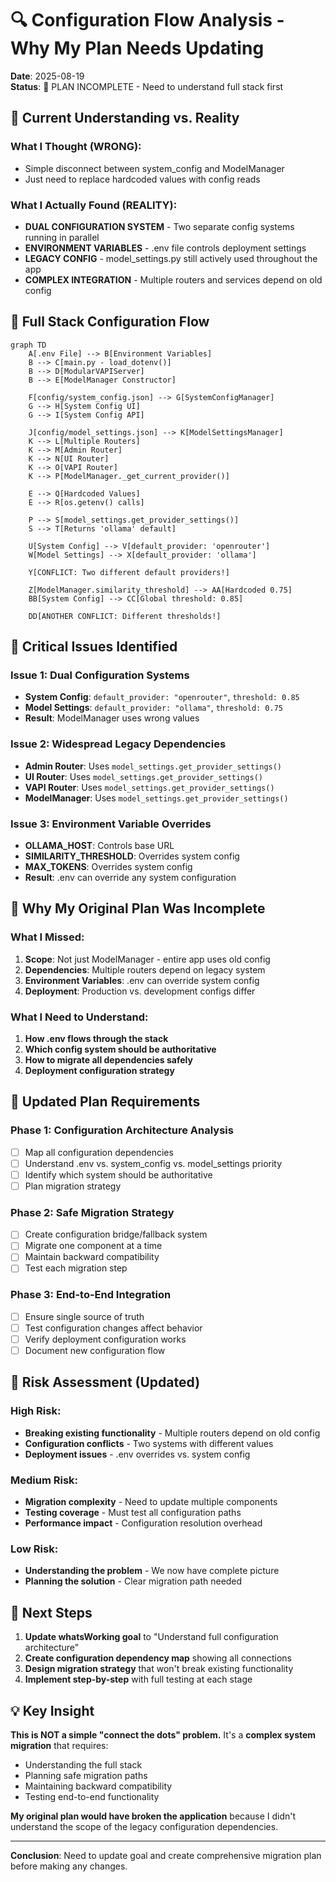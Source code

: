 # 🔍 Configuration Flow Analysis - Why My Plan Needs Updating

**Date**: 2025-08-19  
**Status**: 🚨 PLAN INCOMPLETE - Need to understand full stack first

## 🎯 Current Understanding vs. Reality

### **What I Thought (WRONG):**

- Simple disconnect between system_config and ModelManager
- Just need to replace hardcoded values with config reads

### **What I Actually Found (REALITY):**

- **DUAL CONFIGURATION SYSTEM** - Two separate config systems running in parallel
- **ENVIRONMENT VARIABLES** - .env file controls deployment settings
- **LEGACY CONFIG** - model_settings.py still actively used throughout the app
- **COMPLEX INTEGRATION** - Multiple routers and services depend on old config

## 🔄 Full Stack Configuration Flow

```mermaid
graph TD
    A[.env File] --> B[Environment Variables]
    B --> C[main.py - load_dotenv()]
    B --> D[ModularVAPIServer]
    B --> E[ModelManager Constructor]

    F[config/system_config.json] --> G[SystemConfigManager]
    G --> H[System Config UI]
    G --> I[System Config API]

    J[config/model_settings.json] --> K[ModelSettingsManager]
    K --> L[Multiple Routers]
    K --> M[Admin Router]
    K --> N[UI Router]
    K --> O[VAPI Router]
    K --> P[ModelManager._get_current_provider()]

    E --> Q[Hardcoded Values]
    E --> R[os.getenv() calls]

    P --> S[model_settings.get_provider_settings()]
    S --> T[Returns 'ollama' default]

    U[System Config] --> V[default_provider: 'openrouter']
    W[Model Settings] --> X[default_provider: 'ollama']

    Y[CONFLICT: Two different default providers!]

    Z[ModelManager.similarity_threshold] --> AA[Hardcoded 0.75]
    BB[System Config] --> CC[Global threshold: 0.85]

    DD[ANOTHER CONFLICT: Different thresholds!]
```

## 🚨 Critical Issues Identified

### **Issue 1: Dual Configuration Systems**

- **System Config**: `default_provider: "openrouter"`, `threshold: 0.85`
- **Model Settings**: `default_provider: "ollama"`, `threshold: 0.75`
- **Result**: ModelManager uses wrong values

### **Issue 2: Widespread Legacy Dependencies**

- **Admin Router**: Uses `model_settings.get_provider_settings()`
- **UI Router**: Uses `model_settings.get_provider_settings()`
- **VAPI Router**: Uses `model_settings.get_provider_settings()`
- **ModelManager**: Uses `model_settings.get_provider_settings()`

### **Issue 3: Environment Variable Overrides**

- **OLLAMA_HOST**: Controls base URL
- **SIMILARITY_THRESHOLD**: Overrides system config
- **MAX_TOKENS**: Overrides system config
- **Result**: .env can override any system configuration

## 🎯 Why My Original Plan Was Incomplete

### **What I Missed:**

1. **Scope**: Not just ModelManager - entire app uses old config
2. **Dependencies**: Multiple routers depend on legacy system
3. **Environment Variables**: .env can override system config
4. **Deployment**: Production vs. development configs differ

### **What I Need to Understand:**

1. **How .env flows through the stack**
2. **Which config system should be authoritative**
3. **How to migrate all dependencies safely**
4. **Deployment configuration strategy**

## 🔧 Updated Plan Requirements

### **Phase 1: Configuration Architecture Analysis**

- [ ] Map all configuration dependencies
- [ ] Understand .env vs. system_config vs. model_settings priority
- [ ] Identify which system should be authoritative
- [ ] Plan migration strategy

### **Phase 2: Safe Migration Strategy**

- [ ] Create configuration bridge/fallback system
- [ ] Migrate one component at a time
- [ ] Maintain backward compatibility
- [ ] Test each migration step

### **Phase 3: End-to-End Integration**

- [ ] Ensure single source of truth
- [ ] Test configuration changes affect behavior
- [ ] Verify deployment configuration works
- [ ] Document new configuration flow

## 🚨 Risk Assessment (Updated)

### **High Risk:**

- **Breaking existing functionality** - Multiple routers depend on old config
- **Configuration conflicts** - Two systems with different values
- **Deployment issues** - .env overrides vs. system config

### **Medium Risk:**

- **Migration complexity** - Need to update multiple components
- **Testing coverage** - Must test all configuration paths
- **Performance impact** - Configuration resolution overhead

### **Low Risk:**

- **Understanding the problem** - We now have complete picture
- **Planning the solution** - Clear migration path needed

## 🎯 Next Steps

1. **Update whatsWorking goal** to "Understand full configuration architecture"
2. **Create configuration dependency map** showing all connections
3. **Design migration strategy** that won't break existing functionality
4. **Implement step-by-step** with full testing at each stage

## 💡 Key Insight

**This is NOT a simple "connect the dots" problem.** It's a **complex system migration** that requires:

- Understanding the full stack
- Planning safe migration paths
- Maintaining backward compatibility
- Testing end-to-end functionality

**My original plan would have broken the application** because I didn't understand the scope of the legacy configuration dependencies.

---

**Conclusion**: Need to update goal and create comprehensive migration plan before making any changes.
